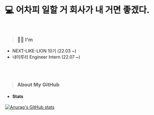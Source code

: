 # 💻 어차피 일할 거 회사가 내 거면 좋겠다.
<br/>

> ### 💁🏻 I'm
* NEXT-LIKE-LION 10기 (22.03 ~)
* 내이루리 Engineer Intern (22.07 ~)

<br/>
<br/>


> ### About My GitHub
* #### Stats
[![Anurag's GitHub stats](https://github-readme-stats.vercel.app/api?username=toyo30)](https://github.com/toyo30/github-readme-stats)
<br/>


